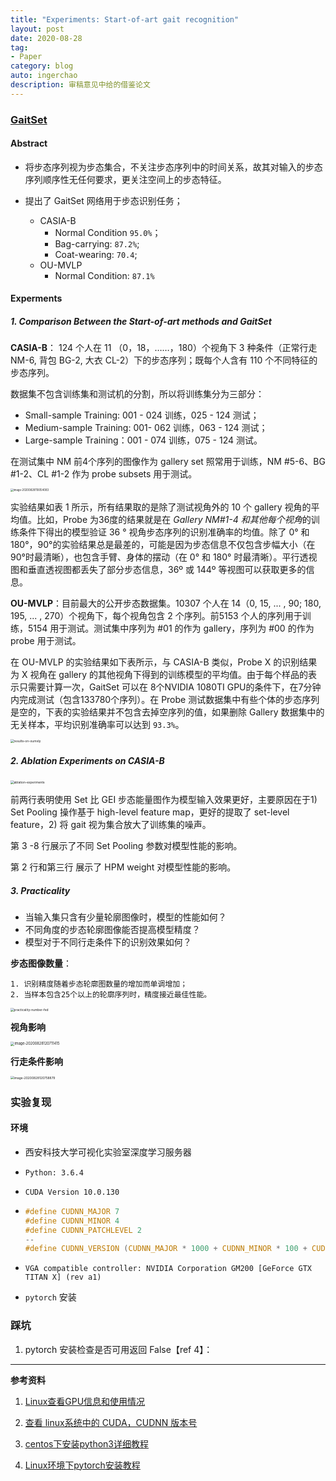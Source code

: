 ```yaml
---
title: "Experiments: Start-of-art gait recognition"
layout: post
date: 2020-08-28
tag: 
- Paper
category: blog
auto: ingerchao
description: 审稿意见中给的借鉴论文
---
```


### [GaitSet](https://github.com/AbnerHqc/GaitSet)

#### Abstract

- 将步态序列视为步态集合，不关注步态序列中的时间关系，故其对输入的步态序列顺序性无任何要求，更关注空间上的步态特征。

- 提出了 GaitSet 网络用于步态识别任务；
  - CASIA-B
    - Normal Condition `95.0%`；
    - Bag-carrying: `87.2%`;
    - Coat-wearing: `70.4`;
  - OU-MVLP
    - Normal Condition: `87.1%`

#### Experments

##### 1. Comparison Between the Start-of-art methods and GaitSet

**CASIA-B**： 124 个人在 11 （0，18，……，180）个视角下 3 种条件（正常行走NM-6, 背包 BG-2, 大衣 CL-2）下的步态序列；既每个人含有 110 个不同特征的步态序列。

数据集不包含训练集和测试机的分割，所以将训练集分为三部分：

- Small-sample Training: 001 - 024 训练，025 - 124 测试；
- Medium-sample Training: 001- 062 训练，063 - 124 测试；
- Large-sample Training：001 - 074 训练，075 - 124 测试。

在测试集中 NM 前4个序列的图像作为 gallery set 照常用于训练，NM #5-6、BG #1-2、CL #1-2 作为 probe subsets 用于测试。

<img src="./../assets/images/paper/828-gaitset-comparison.png" alt="image-20200828110054083" style="zoom:30%;" />

实验结果如表 1 所示，所有结果取的是除了测试视角外的 10 个 gallery 视角的平均值。比如，Probe 为36度的结果就是在 *Gallery NM#1-4 和其他每个视角*的训练条件下得出的模型验证 36 ° 视角步态序列的识别准确率的均值。除了 0° 和 180°，90°的实验结果总是最差的，可能是因为步态信息不仅包含步幅大小（在90°时最清晰），也包含手臂、身体的摆动（在 0° 和 180° 时最清晰）。平行透视图和垂直透视图都丢失了部分步态信息，36º 或 144º 等视图可以获取更多的信息。



**OU-MVLP**：目前最大的公开步态数据集。10307 个人在 14（0, 15, ... , 90; 180, 195, ... , 270）个视角下，每个视角包含 2 个序列。前5153 个人的序列用于训练，5154 用于测试。测试集中序列为 #01 的作为 gallery，序列为 #00 的作为 probe 用于测试。

在 OU-MVLP 的实验结果如下表所示，与 CASIA-B 类似，Probe X 的识别结果为 X 视角在 gallery 的其他视角下得到的训练模型的平均值。由于每个样品的表示只需要计算一次，GaitSet 可以在 8个NVIDIA 1080TI GPU的条件下，在7分钟内完成测试（包含133780个序列）。在 Probe 测试数据集中有些个体的步态序列是空的，下表的实验结果并不包含去掉空序列的值，如果删除 Gallery 数据集中的无关样本，平均识别准确率可以达到 `93.3%`。

<img src="./../assets/images/paper/828-gaitset-oumvlp.png" alt="results-on-oumvlp" style="zoom:35%;" />

##### 2. Ablation Experiments on CASIA-B

<img src="./../assets/images/paper/828-gaitset-ablation.png" alt="ablation-experiments" style="zoom:35%;" />

前两行表明使用 Set 比 GEI 步态能量图作为模型输入效果更好，主要原因在于1)  Set Pooling 操作基于 high-level feature map，更好的提取了 set-level feature，2) 将 gait 视为集合放大了训练集的噪声。

第 3 -8 行展示了不同 Set Pooling 参数对模型性能的影响。

第 2 行和第三行 展示了 HPM weight 对模型性能的影响。

##### 3. Practicality

- 当输入集只含有少量轮廓图像时，模型的性能如何？
-  不同角度的步态轮廓图像能否提高模型精度？
- 模型对于不同行走条件下的识别效果如何？

**步态图像数量**：

	1. 识别精度随着步态轮廓图数量的增加而单调增加；
 	2. 当样本包含25个以上的轮廓序列时，精度接近最佳性能。

<img src="./../assets/images/paper/828-gaitset-practicality1.png" alt="practicality-number-fed" style="zoom:35%;" />

**视角影响**

<img src="./../assets/images/paper/828-gaitset-practicality2.png" alt="image-20200828120711415" style="zoom: 40%;" />

**行走条件影响**

<img src="./../assets/images/paper/828-gaitset-practicality3.png" alt="image-20200828120758879" style="zoom:35%;" />



### 实验复现

#### 环境

- 西安科技大学可视化实验室深度学习服务器 

- `Python: 3.6.4`

- `CUDA Version 10.0.130`

- ```c
  #define CUDNN_MAJOR 7
  #define CUDNN_MINOR 4
  #define CUDNN_PATCHLEVEL 2
  --
  #define CUDNN_VERSION (CUDNN_MAJOR * 1000 + CUDNN_MINOR * 100 + CUDNN_PATCHLEVEL)
  ```

- `VGA compatible controller: NVIDIA Corporation GM200 [GeForce GTX TITAN X] (rev a1)`

- `pytorch` 安装

### 踩坑

1. pytorch 安装检查是否可用返回 False【ref 4】：

----

**参考资料**

1. [Linux查看GPU信息和使用情况](https://blog.csdn.net/weiyumeizi/article/details/83035711)
2. [查看 linux系统中的 CUDA，CUDNN 版本号](https://blog.csdn.net/u011394059/article/details/78455252)
3. [centos下安装python3详细教程](https://blog.csdn.net/t8116189520/article/details/81976755)

4. [Linux环境下pytorch安装教程](https://blog.csdn.net/weixin_45250844/article/details/101854871)

